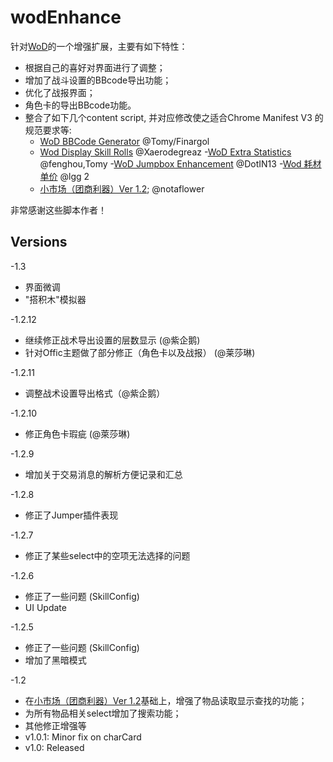 # wodEnhance
针对[WoD](https://delta.world-of-dungeons.org/)的一个增强扩展，主要有如下特性：

- 根据自己的喜好对界面进行了调整；
- 增加了战斗设置的BBcode导出功能；
- 优化了战报界面；
- 角色卡的导出BBcode功能。
- 整合了如下几个content script, 并对应修改使之适合Chrome Manifest V3 的规范要求等:
  - [WoD BBCode Generator](https://update.greasyfork.org/scripts/3800/BBCode%20Generator.user.js) @Tomy/Finargol
  - [Wod Display Skill Rolls](https://update.greasyfork.org/scripts/439870/%5BWoD%5D%20Display%20Skill%20Rolls_CN.meta.js) @Xaerodegreaz
  -[WoD Extra Statistics](https://update.greasyfork.org/scripts/3801/Extra%20Statistics.meta.js) @fenghou,Tomy
  -[WoD Jumpbox Enhancement](https://greasyfork.org/zh-CN/scripts/398732-wod-jumpbox-enhanced) @DotIN13
  -[Wod 耗材单价]( https://greasyfork.org/zh-CN/scripts/8896-wod-%E8%80%97%E6%9D%90%E5%8D%95%E4%BB%B7) @lgg 2
  - [小市场（团商利器）Ver 1.2](https://greasyfork.org/zh-CN/scripts/3797-wod-%E5%B0%8F%E5%B8%82%E5%9C%BA-%E5%9B%A2%E5%95%86%E5%88%A9%E5%99%A8-ver-1-2); @notaflower

非常感谢这些脚本作者！

## Versions
-1.3
  - 界面微调
  - "搭积木"模拟器

-1.2.12
  - 继续修正战术导出设置的层数显示 (@紫企鹅)
  - 针对Offic主题做了部分修正（角色卡以及战报） (@莱莎琳)

-1.2.11
  - 调整战术设置导出格式（@紫企鹅）

-1.2.10
  - 修正角色卡瑕疵  (@萊莎琳)
  
-1.2.9
  - 增加关于交易消息的解析方便记录和汇总

-1.2.8
  - 修正了Jumper插件表现

-1.2.7
  - 修正了某些select中的空项无法选择的问题  

-1.2.6 
  - 修正了一些问题 (SkillConfig)
  - UI Update

-1.2.5 
  - 修正了一些问题 (SkillConfig)
  - 增加了黑暗模式

-1.2 
  - 在[小市场（团商利器）Ver 1.2](https://greasyfork.org/zh-CN/scripts/3797-wod-%E5%B0%8F%E5%B8%82%E5%9C%BA-%E5%9B%A2%E5%95%86%E5%88%A9%E5%99%A8-ver-1-2)基础上，增强了物品读取显示查找的功能；
  - 为所有物品相关select增加了搜索功能；
  - 其他修正增强等
- v1.0.1:     Minor fix on charCard
- v1.0:       Released